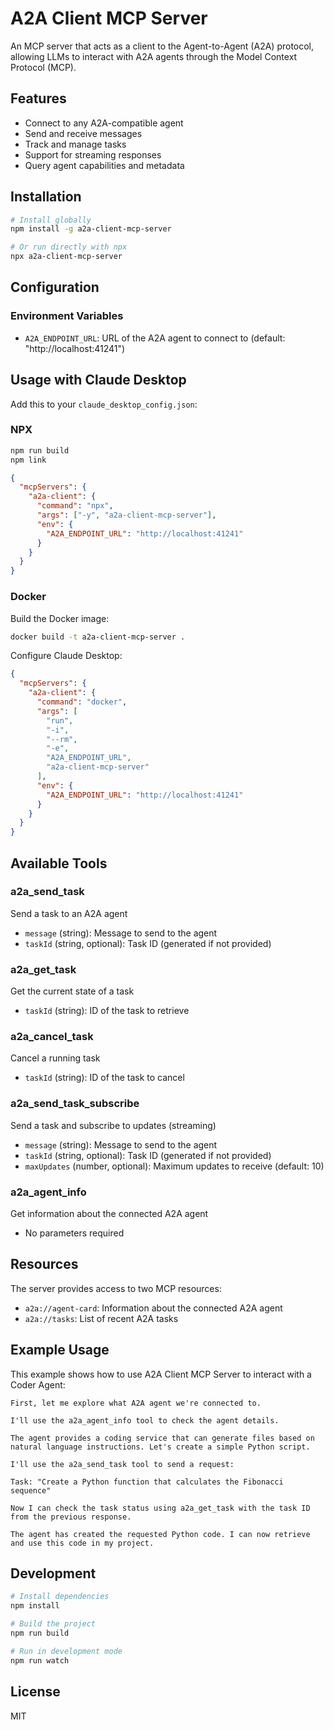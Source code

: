 # A2A Client MCP Server

An MCP server that acts as a client to the Agent-to-Agent (A2A) protocol, allowing LLMs to interact with A2A agents through the Model Context Protocol (MCP).

## Features

- Connect to any A2A-compatible agent
- Send and receive messages
- Track and manage tasks
- Support for streaming responses
- Query agent capabilities and metadata

## Installation

```bash
# Install globally
npm install -g a2a-client-mcp-server

# Or run directly with npx
npx a2a-client-mcp-server
```

## Configuration

### Environment Variables

- `A2A_ENDPOINT_URL`: URL of the A2A agent to connect to (default: "http://localhost:41241")

## Usage with Claude Desktop

Add this to your `claude_desktop_config.json`:

### NPX

```bash
npm run build
npm link
```

```json
{
  "mcpServers": {
    "a2a-client": {
      "command": "npx",
      "args": ["-y", "a2a-client-mcp-server"],
      "env": {
        "A2A_ENDPOINT_URL": "http://localhost:41241"
      }
    }
  }
}
```

### Docker

Build the Docker image:

```bash
docker build -t a2a-client-mcp-server .
```

Configure Claude Desktop:

```json
{
  "mcpServers": {
    "a2a-client": {
      "command": "docker",
      "args": [
        "run",
        "-i",
        "--rm",
        "-e",
        "A2A_ENDPOINT_URL",
        "a2a-client-mcp-server"
      ],
      "env": {
        "A2A_ENDPOINT_URL": "http://localhost:41241"
      }
    }
  }
}
```

## Available Tools

### a2a_send_task
Send a task to an A2A agent
- `message` (string): Message to send to the agent
- `taskId` (string, optional): Task ID (generated if not provided)

### a2a_get_task
Get the current state of a task
- `taskId` (string): ID of the task to retrieve

### a2a_cancel_task
Cancel a running task
- `taskId` (string): ID of the task to cancel

### a2a_send_task_subscribe
Send a task and subscribe to updates (streaming)
- `message` (string): Message to send to the agent
- `taskId` (string, optional): Task ID (generated if not provided)
- `maxUpdates` (number, optional): Maximum updates to receive (default: 10)

### a2a_agent_info
Get information about the connected A2A agent
- No parameters required

## Resources

The server provides access to two MCP resources:

- `a2a://agent-card`: Information about the connected A2A agent
- `a2a://tasks`: List of recent A2A tasks

## Example Usage

This example shows how to use A2A Client MCP Server to interact with a Coder Agent:

```
First, let me explore what A2A agent we're connected to.

I'll use the a2a_agent_info tool to check the agent details.

The agent provides a coding service that can generate files based on natural language instructions. Let's create a simple Python script.

I'll use the a2a_send_task tool to send a request:

Task: "Create a Python function that calculates the Fibonacci sequence"

Now I can check the task status using a2a_get_task with the task ID from the previous response.

The agent has created the requested Python code. I can now retrieve and use this code in my project.
```

## Development

```bash
# Install dependencies
npm install

# Build the project
npm run build

# Run in development mode
npm run watch
```

## License

MIT
